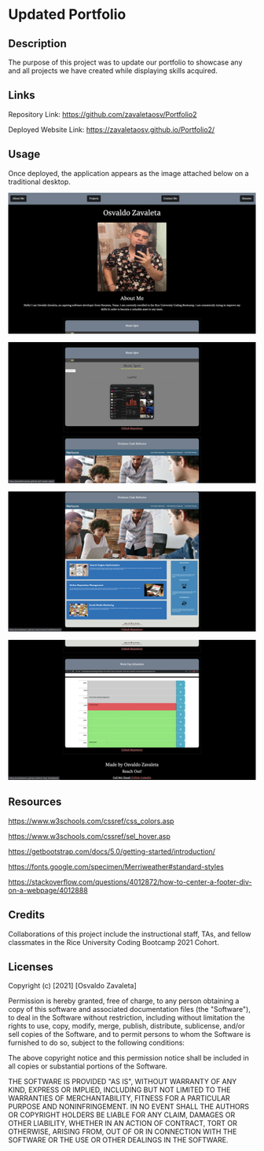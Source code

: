 # Updated Portfolio

## Description

The purpose of this project was to update our portfolio to showcase any and all projects we have created while displaying skills acquired.

## Links

Repository Link: https://github.com/zavaletaosv/Portfolio2

Deployed Website Link: https://zavaletaosv.github.io/Portfolio2/ 
## Usage

Once deployed, the application appears as the image attached below on a traditional desktop.

<img
src="./images/ss1.png"
alt="A screenshot of the webpage" />

<img
src="./images/ss2.png"
alt="A screenshot of the webpage" />

<img
src="./images/ss3.png"
alt="A screenshot of the webpage" />

<img
src="./images/ss4.png"
alt="A screenshot of the webpage" />

## Resources

https://www.w3schools.com/cssref/css_colors.asp

https://www.w3schools.com/cssref/sel_hover.asp

https://getbootstrap.com/docs/5.0/getting-started/introduction/

https://fonts.google.com/specimen/Merriweather#standard-styles

https://stackoverflow.com/questions/4012872/how-to-center-a-footer-div-on-a-webpage/4012888

## Credits

Collaborations of this project include the instructional staff, TAs, and fellow classmates in the Rice University Coding Bootcamp 2021 Cohort.

## Licenses

Copyright (c) [2021] [Osvaldo Zavaleta]

Permission is hereby granted, free of charge, to any person obtaining a copy of this software and associated documentation files (the "Software"), to deal in the Software without restriction, including without limitation the rights to use, copy, modify, merge, publish, distribute, sublicense, and/or sell copies of the Software, and to permit persons to whom the Software is furnished to do so, subject to the following conditions:

The above copyright notice and this permission notice shall be included in all copies or substantial portions of the Software.

THE SOFTWARE IS PROVIDED "AS IS", WITHOUT WARRANTY OF ANY KIND, EXPRESS OR IMPLIED, INCLUDING BUT NOT LIMITED TO THE WARRANTIES OF MERCHANTABILITY, FITNESS FOR A PARTICULAR PURPOSE AND NONINFRINGEMENT. IN NO EVENT SHALL THE AUTHORS OR COPYRIGHT HOLDERS BE LIABLE FOR ANY CLAIM, DAMAGES OR OTHER LIABILITY, WHETHER IN AN ACTION OF CONTRACT, TORT OR OTHERWISE, ARISING FROM, OUT OF OR IN CONNECTION WITH THE SOFTWARE OR THE USE OR OTHER DEALINGS IN THE SOFTWARE.

